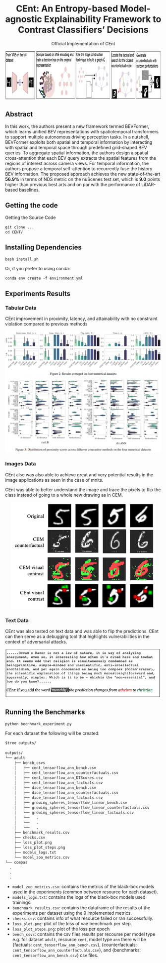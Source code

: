 <div align="center">

# CEnt: An Entropy-based Model-agnostic Explainability Framework to Contrast Classifiers’ Decisions

Official Implementation of CEnt

</div>

<p align="center">
  <img src="docs/method.png" height="160">
</p>

## Abstract

In this work, the authors present a new framework termed BEVFormer, which learns unified BEV representations with spatiotemporal transformers to support multiple autonomous driving perception tasks. In a nutshell, BEVFormer exploits both spatial and temporal information by interacting with spatial and temporal space through predefined grid-shaped BEV queries. To aggregate spatial information, the authors design a spatial cross-attention that each BEV query extracts the spatial features from the regions of interest across camera views. For temporal information, the authors propose a temporal self-attention to recurrently fuse the history BEV information.
The proposed approach achieves the new state-of-the-art **56.9\%** in terms of NDS metric on the nuScenes test set, which is **9.0** points higher than previous best arts and on par with the performance of LiDAR-based baselines.

## Getting the code

Getting the Source Code

```shell
git clone ...
cd CENT/
```

## Installing Dependencies

```shell
bash install.sh
```

Or, if you prefer to using conda:

```shell
conda env create -f environment.yml
```

## Experiments Results

### Tabular Data

CEnt improvement in proximity, latency, and attainability with no constraint violation compared to previous methods

<p align="center">
  <img src="docs/tabular_data.png" >
</p>

### Images Data

CEnt also was also able to achieve great and very potential results in the image applications as seen in the case of mnits.

CEnt was able to better understand the image and trace the pixels to flip the class instead of going to a whole new drawing as in CEM.

<p align="center">
  <img src="docs/cent_vs_cem.png" >
</p>

### Text Data

CEnt was also tested on text data and was able to flip the predictions.  CEnt can then serve as a debugging tool that highlights vulnerabilities in the context of adversarial attacks.

<p align="center">
  <img src="docs/nlp.png" >
</p>

## Running the Benchmarks


```shell
python becnhmark_experiment.py
```

For each dataset the following will be created:

```shell
$tree outputs/

outputs/
└── adult
    ├── bench_csvs
    │   ├── cent_tensorflow_ann_bench.csv
    │   ├── cent_tensorflow_ann_counterfactuals.csv
    │   ├── cent_tensorflow_ann_DTScores.csv
    │   ├── cent_tensorflow_ann_factuals.csv
    │   ├── dice_tensorflow_ann_bench.csv
    │   ├── dice_tensorflow_ann_counterfactuals.csv
    │   ├── dice_tensorflow_ann_factuals.csv
    │   ├── growing_spheres_tensorflow_linear_bench.csv
    │   ├── growing_spheres_tensorflow_linear_counterfactuals.csv
    │   └── growing_spheres_tensorflow_linear_factuals.csv
    │   └──   .
    │   └──   .
    │   └──   .
    ├── benchmark_results.csv
    ├── checks.csv
    ├── loss_plot.png
    ├── loss_plot_steps.png
    ├── models_logs.txt
    └── model_zoo_metrics.csv
└── compas
  .
  .
  .

```

- `model_zoo_metrics.csv`: contains the metrics of the black-box models used in the experiments (common between resource for each dataset).
- `models_logs.txt`: contains the logs of the black-box models used trainings.
- `benchmark_results.csv`: contains the dataframe of the results of the experiments per dataset using the 9 implemented metrics.
- `checks.csv`: contains info of what resource failed or ran successfully.
- `loss_plot.png`: plot of the loss of vae benchmark per step.
- `loss_plot_steps.png`: plot of the loss per epoch
- `bench_csvs`: contains the csv files results per recourse per model type e.g. for dataset `adult`, resource `cent`, model type `ann` there will be {factuals: `cent_tensorflow_ann_bench.csv`}, {counterfactuals: `cent_tensorflow_ann_counterfactuals.csv`}, and {benchmarks: `cent_tensorflow_ann_bench.csv`} csv files.

